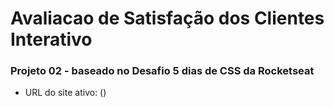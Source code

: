 # Avaliacao de Satisfação dos Clientes Interativo
 

### Projeto 02 - baseado no Desafio 5 dias de CSS da Rocketseat
- URL do site ativo: ()